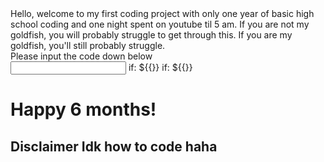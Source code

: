 <html>
Hello, welcome to my first coding project with only one year of basic high school coding and one night spent on youtube til 5 am. If you are not my goldfish, you will probably struggle to get through this. If you are my goldfish, you'll still probably struggle.
<br>
<body>
Please input the code down below
<form class="passform"> 
    <input type="text" name="input_field" id: "nm" >
    if: ${{<nm == '1234'>}} <actions: input type="nice">
    if: ${{<nm != '1234'>}} <actions: input type="damn">
   
<h1> Happy 6 months!</h1>
<h2> Disclaimer Idk how to code haha</h2>
 </body>
</html>
